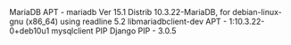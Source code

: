 <!--   Dependecies for the Django project -JobGATE   --!>


MariaDB                APT - mariadb  Ver 15.1 Distrib 10.3.22-MariaDB, for debian-linux-gnu (x86_64) using readline 5.2
libmariadbclient-dev   APT - 1:10.3.22-0+deb10u1
mysqlclient            PIP

Django                 PIP - 3.0.5
